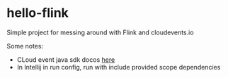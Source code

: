 # hello-flink

Simple project for messing around with Flink and cloudevents.io

Some notes:

* CLoud event java sdk docos [here](https://cloudevents.github.io/sdk-java/)
* In Intellij in run config, run with include provided scope dependencies